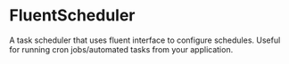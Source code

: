 FluentScheduler
===============

A task scheduler that uses fluent interface to configure schedules. Useful for running cron jobs/automated tasks from your application.
